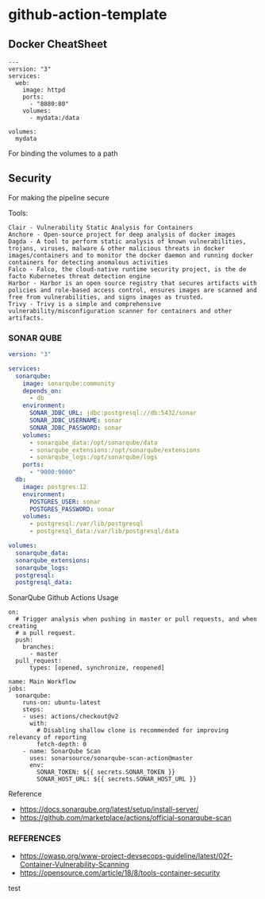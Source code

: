 # github-action-template

## Docker CheatSheet

```
---
version: "3"
services:
  web:
    image: httpd
    ports:
      - "8080:80"
    volumes:
      - mydata:/data

volumes:
  mydata
```

For binding the volumes to a path

## Security 

For making the pipeline secure

Tools:
```
Clair - Vulnerability Static Analysis for Containers
Anchore - Open-source project for deep analysis of docker images
Dagda - A tool to perform static analysis of known vulnerabilities, trojans, viruses, malware & other malicious threats in docker images/containers and to monitor the docker daemon and running docker containers for detecting anomalous activities
Falco - Falco, the cloud-native runtime security project, is the de facto Kubernetes threat detection engine
Harbor - Harbor is an open source registry that secures artifacts with policies and role-based access control, ensures images are scanned and free from vulnerabilities, and signs images as trusted.
Trivy - Trivy is a simple and comprehensive vulnerability/misconfiguration scanner for containers and other artifacts.
```

### SONAR QUBE


```yaml
version: "3"

services:
  sonarqube:
    image: sonarqube:community
    depends_on:
      - db
    environment:
      SONAR_JDBC_URL: jdbc:postgresql://db:5432/sonar
      SONAR_JDBC_USERNAME: sonar
      SONAR_JDBC_PASSWORD: sonar
    volumes:
      - sonarqube_data:/opt/sonarqube/data
      - sonarqube_extensions:/opt/sonarqube/extensions
      - sonarqube_logs:/opt/sonarqube/logs
    ports:
      - "9000:9000"
  db:
    image: postgres:12
    environment:
      POSTGRES_USER: sonar
      POSTGRES_PASSWORD: sonar
    volumes:
      - postgresql:/var/lib/postgresql
      - postgresql_data:/var/lib/postgresql/data

volumes:
  sonarqube_data:
  sonarqube_extensions:
  sonarqube_logs:
  postgresql:
  postgresql_data:
```

SonarQube Github Actions
Usage
```
on:
  # Trigger analysis when pushing in master or pull requests, and when creating
  # a pull request. 
  push:
    branches:
      - master
  pull_request:
      types: [opened, synchronize, reopened]

name: Main Workflow
jobs:
  sonarqube:
    runs-on: ubuntu-latest
    steps:
    - uses: actions/checkout@v2
      with:
        # Disabling shallow clone is recommended for improving relevancy of reporting
        fetch-depth: 0
    - name: SonarQube Scan
      uses: sonarsource/sonarqube-scan-action@master
      env:
        SONAR_TOKEN: ${{ secrets.SONAR_TOKEN }}
        SONAR_HOST_URL: ${{ secrets.SONAR_HOST_URL }}
```

Reference 
- https://docs.sonarqube.org/latest/setup/install-server/
- https://github.com/marketplace/actions/official-sonarqube-scan

### REFERENCES
- https://owasp.org/www-project-devsecops-guideline/latest/02f-Container-Vulnerability-Scanning
- https://opensource.com/article/18/8/tools-container-security

test
